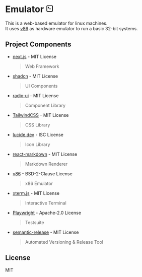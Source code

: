 # Emulator ![Logo](./icon.png)

This is a web-based emulator for linux machines.\
It uses [v86](https://github.com/copy/v86) as hardware emulator to run a basic 32-bit systems.

## Project Components

- [next.js](https://github.com/vercel/next.js/) - MIT License
  > Web Framework
- [shadcn](https://github.com/shadcn-ui/ui) - MIT License
  > UI Components
- [radix-ui](https://github.com/radix-ui/primitives) - MIT License
  > Component Library
- [TailwindCSS](https://github.com/tailwindlabs/tailwindcss) - MIT License
  > CSS Library
- [lucide.dev](https://github.com/lucide-icons/lucide) - ISC License
  > Icon Library
- [react-markdown](https://github.com/remarkjs/react-markdown) - MIT License
  > Markdown Renderer
- [v86](https://github.com/copy/v86) - BSD-2-Clause License
  > x86 Emulator
- [xterm.js](https://github.com/xtermjs/xterm.js) - MIT License
  > Interactive Terminal
- [Playwright](https://github.com/microsoft/playwright) - Apache-2.0 License
  > Testsuite
- [semantic-release](https://github.com/semantic-release/semantic-release) - MIT License
  > Automated Versioning & Release Tool

## License

MIT
